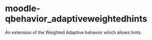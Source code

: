 moodle-qbehavior_adaptiveweightedhints
======================================

An extension of the Weighted Adaptive behavior which allows hints.